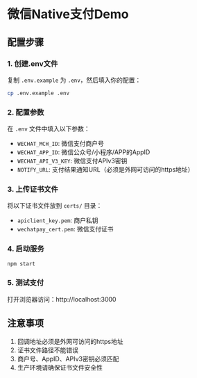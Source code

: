 # 微信Native支付Demo

## 配置步骤

### 1. 创建.env文件
复制 `.env.example` 为 `.env`，然后填入你的配置：

```bash
cp .env.example .env
```

### 2. 配置参数
在 `.env` 文件中填入以下参数：

- `WECHAT_MCH_ID`: 微信支付商户号
- `WECHAT_APP_ID`: 微信公众号/小程序/APP的AppID  
- `WECHAT_API_V3_KEY`: 微信支付APIv3密钥
- `NOTIFY_URL`: 支付结果通知URL（必须是外网可访问的https地址）

### 3. 上传证书文件
将以下证书文件放到 `certs/` 目录：

- `apiclient_key.pem`: 商户私钥
- `wechatpay_cert.pem`: 微信支付证书

### 4. 启动服务
```bash
npm start
```

### 5. 测试支付
打开浏览器访问：http://localhost:3000

## 注意事项

1. 回调地址必须是外网可访问的https地址
2. 证书文件路径不能错误
3. 商户号、AppID、APIv3密钥必须匹配
4. 生产环境请确保证书文件安全性